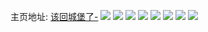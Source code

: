 主页地址: [该回城堡了-](https://weibo.com/u/5417562650) 
![](https://wx4.sinaimg.cn/mw2000/005UDxwKly1gmzyioxjtvj31ck24zkjm.jpg) 
![](https://wx4.sinaimg.cn/mw2000/005UDxwKly1gm1gvm4lfsj31o01o0kjl.jpg) 
![](https://wx4.sinaimg.cn/mw2000/005UDxwKly1gm1gvnlbi1j31s02dcnpd.jpg) 
![](https://wx4.sinaimg.cn/mw2000/005UDxwKly1gm1gvl8aknj31w02io1ky.jpg) 
![](https://wx4.sinaimg.cn/mw2000/005UDxwKly1gm1gvmtzi5j31w02iou0x.jpg) 
![](https://wx4.sinaimg.cn/mw2000/005UDxwKly1gkuv65hk6aj32c0340e81.jpg) 
![](https://wx4.sinaimg.cn/mw2000/005UDxwKly1gkuv63rlgsj32c0340npd.jpg) 
![](https://wx4.sinaimg.cn/mw2000/005UDxwKly1gkqxdxpbvnj31o01o0u0x.jpg) 

